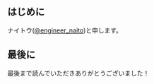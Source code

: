 ## はじめに

ナイトウ([@engineer_naito](https://twitter.com/engineer_naito))と申します。

## 最後に

最後まで読んでいただきありがとうございました！
